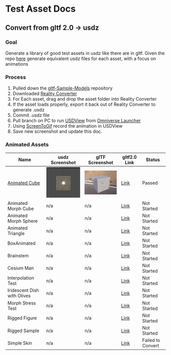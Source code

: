 # Test Asset Docs


## Convert from gltf 2.0 -> usdz

### Goal

Generate a library of good test assets in usdz like there are in gltf. Given the repo [here](https://github.com/KhronosGroup/glTF-Sample-Models) generate equivalent usdz files for each asset, with a focus on animations

### Process
1. Pulled down the [gltf-Sample-Models](https://github.com/KhronosGroup/glTF-Sample-Models) repository
2. Downloaded [Reality Converter](https://developer.apple.com/news/?id=01132020a)
3. For Each asset, drag and drop the asset folder into Reality Converter
4. If the asset loads properly, export it back out of Reality Converter to generate .usdz
5. Commit .usdz file
6. Pull branch on PC to run [USDView](https://graphics.pixar.com/usd/release/toolset.html#usdview) from [Omniverse Launcher](https://www.nvidia.com/en-us/omniverse/download/)
7. Using [ScreenToGif](https://www.screentogif.com) record the animation in USDView
8. Save new screenshot and update this doc.


### Animated Assets

| Name                                  | usdz Screenshot                                           |  glTF Screenshot                                  | gltf2.0 Link                                                                              |   Status               | 
|-----------------------                |-----------                                                | ---------                                         |-------------------------------                                                            |---------         |
| [Animated Cube](../AnimatedCube/)     | ![](../AnimatedCube/screenshot/USDView_AnimatedCube.gif)  | ![](../AnimatedCube/screenshot/screenshot.gif) | [Link](https://github.com/KhronosGroup/glTF-Sample-Models/tree/master/2.0/AnimatedCube)   |  Passed                |
| Animated Morph Cube           |n/a|n/a| [Link](https://github.com/KhronosGroup/glTF-Sample-Models/tree/master/2.0/AnimatedMorphCube)|  Not Started      | 
| Animated Morph Sphere         |n/a|n/a| [Link](https://github.com/KhronosGroup/glTF-Sample-Models/tree/master/2.0/AnimatedMorphSphere)|  Not Started      | 
| Animated Triangle             |n/a|n/a| [Link](https://github.com/KhronosGroup/glTF-Sample-Models/tree/master/2.0/AnimatedTriangle)|  Not Started      | 
| BoxAnimated                   |n/a|n/a| [Link](https://github.com/KhronosGroup/glTF-Sample-Models/tree/master/2.0/BoxAnimated)|  Not Started      | 
| Brainstem                     |n/a|n/a| [Link](https://github.com/KhronosGroup/glTF-Sample-Models/tree/master/2.0/BrainStem)|  Not Started      | 
| Cesium Man                    |n/a|n/a| [Link](https://github.com/KhronosGroup/glTF-Sample-Models/tree/master/2.0/CesiumMan)|  Not Started      | 
| Interpolation Test            |n/a|n/a| [Link](https://github.com/KhronosGroup/glTF-Sample-Models/tree/master/2.0/InterpolationTest)|  Not Started      | 
| Iridescent Dish with Olives   |n/a|n/a| [Link](https://github.com/KhronosGroup/glTF-Sample-Models/tree/master/2.0/IridescentDishWithOlives)|  Not Started      | 
| Morph Stress Test             |n/a|n/a| [Link](https://github.com/KhronosGroup/glTF-Sample-Models/tree/master/2.0/MorphStressTest)|  Not Started      |
| Rigged Figure                 |n/a|n/a| [Link](https://github.com/KhronosGroup/glTF-Sample-Models/tree/master/2.0/RiggedFigure)|  Not Started      |  
| Rigged Sample                 |n/a|n/a| [Link](https://github.com/KhronosGroup/glTF-Sample-Models/tree/master/2.0/RiggedSimple)|  Not Started      |  
| Simple Skin                   |n/a|n/a| [Link](https://github.com/KhronosGroup/glTF-Sample-Models/tree/master/2.0/SimpleSkin)|  Failed to Convert      |  